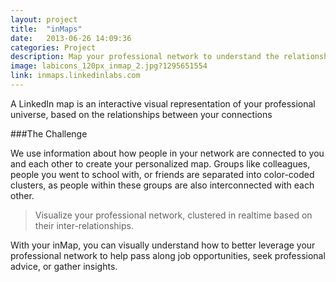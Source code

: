 ```yaml
---
layout: project
title:  "inMaps"
date:   2013-06-26 14:09:36
categories: Project
description: Map your professional network to understand the relationships between you and your connections
image: labicons_120px_inmap_2.jpg?1295651554
link: inmaps.linkedinlabs.com
---
```


A LinkedIn map is an interactive visual representation of your professional universe, based on the relationships between your connections

###The Challenge

We use information about how people in your network are connected to you and each other to create your personalized map. Groups like colleagues, people you went to school with, or friends are separated into color-coded clusters, as people within these groups are also interconnected with each other.

>Visualize your professional network, clustered in realtime based on their inter-relationships.

With your inMap, you can visually understand how to better leverage your professional network to help pass along job opportunities, seek professional advice, or gather insights.